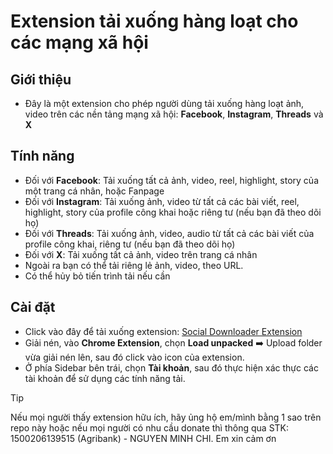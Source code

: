 # Extension tải xuống hàng loạt cho các mạng xã hội

## Giới thiệu

- Đây là một extension cho phép người dùng tải xuống hàng loạt ảnh, video trên các nền tảng mạng xã hội: **Facebook**, **Instagram**, **Threads** và **X**

## Tính năng

- Đối với **Facebook**: Tải xuống tất cả ảnh, video, reel, highlight, story của một trang cá nhân, hoặc Fanpage
- Đối với **Instagram**: Tải xuống ảnh, video từ tất cả các bài viết, reel, highlight, story của profile công khai hoặc riêng tư (nếu bạn đã theo dõi họ)
- Đối với **Threads**: Tải xuống ảnh, video, audio từ tất cả các bài viết của profile công khai, riêng tư (nếu bạn đã theo dõi họ)
- Đối với **X**: Tải xuống tất cả ảnh, video trên trang cá nhân
- Ngoài ra bạn có thể tải riêng lẻ ảnh, video, theo URL.
- Có thể hủy bỏ tiến trình tải nếu cần

## Cài đặt

- Click vào đây để tải xuống extension: [Social Downloader Extension](https://github.com/minhchi1509/social_downloader_extension/raw/main/social_downloader_extension.zip)
- Giải nén, vào **Chrome Extension**, chọn **Load unpacked** ➡️ Upload folder vừa giải nén lên, sau đó click vào icon của extension.
- Ở phía Sidebar bên trái, chọn **Tài khoản**, sau đó thực hiện xác thực các tài khoản để sử dụng các tính năng tải.

> [!TIP]
> Nếu mọi người thấy extension hữu ích, hãy ủng hộ em/mình bằng 1 sao trên repo này hoặc nếu mọi người có nhu cầu donate thì thông qua STK: 1500206139515 (Agribank) - NGUYEN MINH CHI. Em xin cảm ơn

